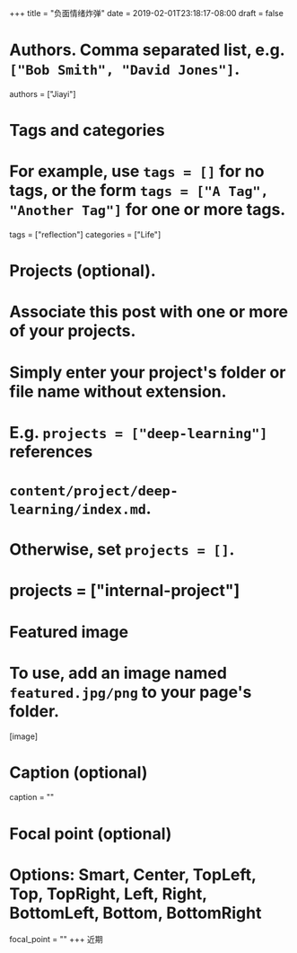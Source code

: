 +++
title = "负面情绪炸弹"
date = 2019-02-01T23:18:17-08:00
draft = false

# Authors. Comma separated list, e.g. `["Bob Smith", "David Jones"]`.
authors = ["Jiayi"]

# Tags and categories
# For example, use `tags = []` for no tags, or the form `tags = ["A Tag", "Another Tag"]` for one or more tags.
tags = ["reflection"]
categories = ["Life"]

# Projects (optional).
#   Associate this post with one or more of your projects.
#   Simply enter your project's folder or file name without extension.
#   E.g. `projects = ["deep-learning"]` references
#   `content/project/deep-learning/index.md`.
#   Otherwise, set `projects = []`.
# projects = ["internal-project"]

# Featured image
# To use, add an image named `featured.jpg/png` to your page's folder.
[image]
  # Caption (optional)
  caption = ""

  # Focal point (optional)
  # Options: Smart, Center, TopLeft, Top, TopRight, Left, Right, BottomLeft, Bottom, BottomRight
  focal_point = ""
+++
近期
